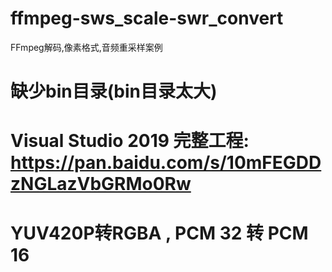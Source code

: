 # ffmpeg-sws_scale-swr_convert
FFmpeg解码,像素格式,音频重采样案例
# 缺少bin目录(bin目录太大)
# Visual Studio 2019 完整工程: https://pan.baidu.com/s/10mFEGDDzNGLazVbGRMo0Rw
# YUV420P转RGBA , PCM 32 转 PCM 16
